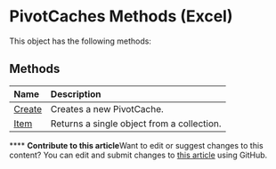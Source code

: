 
# PivotCaches Methods (Excel)
This object has the following methods:

## Methods



|**Name**|**Description**|
|:-----|:-----|
| [Create](d26e6786-064a-174c-5b9f-79e85b34f59b.md)|Creates a new PivotCache.|
| [Item](80a830fb-a1bf-f1dd-962c-339d99b6f80d.md)|Returns a single object from a collection.|

****   **Contribute to this article**Want to edit or suggest changes to this content? You can edit and submit changes to  [this article](https://github.com/jhershey00/VBA_Excel_Test/OpenXMLCon/articles/12092271-b31c-491c-bb7e-9218a02e2bea.md) using GitHub.

